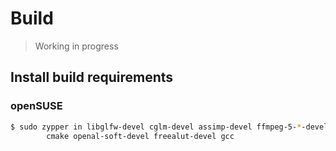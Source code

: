 # Build

> Working in progress

## Install build requirements
### openSUSE

``` bash
$ sudo zypper in libglfw-devel cglm-devel assimp-devel ffmpeg-5-*-devel \
        cmake openal-soft-devel freealut-devel gcc
```